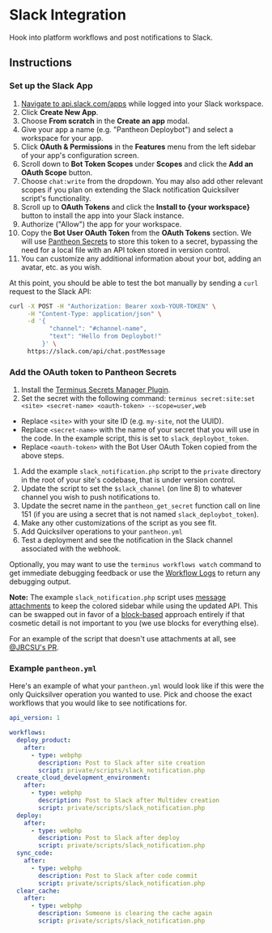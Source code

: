 # Slack Integration

Hook into platform workflows and post notifications to Slack.

## Instructions

### Set up the Slack App
1. [Navigate to api.slack.com/apps](https://api.slack.com/apps) while logged into your Slack workspace.
1. Click **Create New App**.
1. Choose **From scratch** in the **Create an app** modal.
1. Give your app a name (e.g. "Pantheon Deploybot") and select a workspace for your app.
1. Click **OAuth & Permissions** in the **Features** menu from the left sidebar of your app's configuration screen.
1. Scroll down to **Bot Token Scopes** under **Scopes** and click the **Add an OAuth Scope** button.
1. Choose `chat:write` from the dropdown. You may also add other relevant scopes if you plan on extending the Slack notification Quicksilver script's functionality.
1. Scroll up to **OAuth Tokens** and click the **Install to {your workspace}** button to install the app into your Slack instance.
1. Authorize ("Allow") the app for your workspace.
1. Copy the **Bot User OAuth Token** from the **OAuth Tokens** section. We will use [Pantheon Secrets](https://docs.pantheon.io/guides/secrets/overview) to store this token to a secret, bypassing the need for a local file with an API token stored in version control.
1. You can customize any additional information about your bot, adding an avatar, etc. as you wish.

At this point, you should be able to test the bot manually by sending a `curl` request to the Slack API:

```bash
curl -X POST -H "Authorization: Bearer xoxb-YOUR-TOKEN" \
     -H "Content-Type: application/json" \
     -d '{
           "channel": "#channel-name",
           "text": "Hello from Deploybot!"
         }' \
     https://slack.com/api/chat.postMessage
```

### Add the OAuth token to Pantheon Secrets

1. Install the [Terminus Secrets Manager Plugin](https://docs.pantheon.io/guides/secrets#installation).
1. Set the secret with the following command: `terminus secret:site:set <site> <secret-name> <oauth-token> --scope=user,web`
  - Replace `<site>` with your site ID (e.g. `my-site`, not the UUID).
  - Replace `<secret-name>` with the name of your secret that you will use in the code. In the example script, this is set to `slack_deploybot_token`.
  - Replace `<oauth-token>` with the Bot User OAuth Token copied from the above steps.
1. Add the example `slack_notification.php` script to the `private` directory in the root of your site's codebase, that is under version control.
1. Update the script to set the `$slack_channel` (on line 8) to whatever channel you wish to push notifications to.
1. Update the secret name in the `pantheon_get_secret` function call on line 151 (if you are using a secret that is not named `slack_deploybot_token`).
1. Make any other customizations of the script as you see fit.
1. Add Quicksilver operations to your `pantheon.yml`
1. Test a deployment and see the notification in the Slack channel associated with the webhook.

Optionally, you may want to use the `terminus workflows watch` command to get immediate debugging feedback or use the [Workflow Logs](https://docs.pantheon.io/workflow-logs) to return any debugging output. 

**Note:** The example `slack_notification.php` script uses [message attachments](https://api.slack.com/reference/messaging/attachments) to keep the colored sidebar while using the updated API. This can be swapped out in favor of a [block-based](https://api.slack.com/reference/block-kit/blocks) approach entirely if that cosmetic detail is not important to you (we use blocks for everything else).

For an example of the script that doesn't use attachments at all, see [@JBCSU's PR](https://github.com/pantheon-systems/quicksilver-examples/pull/176/files).

### Example `pantheon.yml`

Here's an example of what your `pantheon.yml` would look like if this were the only Quicksilver operation you wanted to use. Pick and choose the exact workflows that you would like to see notifications for.

```yaml
api_version: 1

workflows:
  deploy_product:
    after:
      - type: webphp
        description: Post to Slack after site creation
        script: private/scripts/slack_notification.php
  create_cloud_development_environment:
    after:
      - type: webphp
        description: Post to Slack after Multidev creation
        script: private/scripts/slack_notification.php
  deploy:
    after:
      - type: webphp
        description: Post to Slack after deploy
        script: private/scripts/slack_notification.php
  sync_code:
    after:
      - type: webphp
        description: Post to Slack after code commit
        script: private/scripts/slack_notification.php
  clear_cache:
    after:
      - type: webphp
        description: Someone is clearing the cache again
        script: private/scripts/slack_notification.php
```
